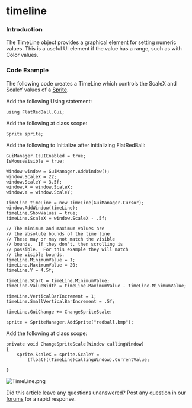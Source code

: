 # timeline

### Introduction

The TimeLine object provides a graphical element for setting numeric values. This is a useful UI element if the value has a range, such as with Color values.

### Code Example

The following code creates a TimeLine which controls the ScaleX and ScaleY values of a [Sprite](../../../../frb/docs/index.php).

Add the following Using statement:

```
using FlatRedBall.Gui;
```

Add the following at class scope:

```
Sprite sprite;
```

Add the following to Initialize after initializing FlatRedBall:

```
GuiManager.IsUIEnabled = true;
IsMouseVisible = true;

Window window = GuiManager.AddWindow();
window.ScaleX = 22;
window.ScaleY = 3.5f;
window.X = window.ScaleX;
window.Y = window.ScaleY;

TimeLine timeLine = new TimeLine(GuiManager.Cursor);
window.AddWindow(timeLine);
timeLine.ShowValues = true;
timeLine.ScaleX = window.ScaleX - .5f;

// The minimum and maximum values are
// the absolute bounds of the time line
// These may or may not match the visible
// bounds.  If they don't, then scrolling is
// possible.  For this example they will match
// the visible bounds.
timeLine.MinimumValue = 1;
timeLine.MaximumValue = 20;
timeLine.Y = 4.5f;

timeLine.Start = timeLine.MinimumValue;
timeLine.ValueWidth = timeLine.MaximumValue - timeLine.MinimumValue;

timeLine.VerticalBarIncrement = 1;
timeLine.SmallVerticalBarIncrement = .5f;

timeLine.GuiChange += ChangeSpriteScale;

sprite = SpriteManager.AddSprite("redball.bmp");
```

Add the following at class scope:

```
private void ChangeSpriteScale(Window callingWindow)
{
    sprite.ScaleX = sprite.ScaleY = 
        (float)((TimeLine)callingWindow).CurrentValue;

}
```

![TimeLine.png](../../../../media/migrated\_media-TimeLine.png)

Did this article leave any questions unanswered? Post any question in our [forums](../../../../frb/forum.md) for a rapid response.
